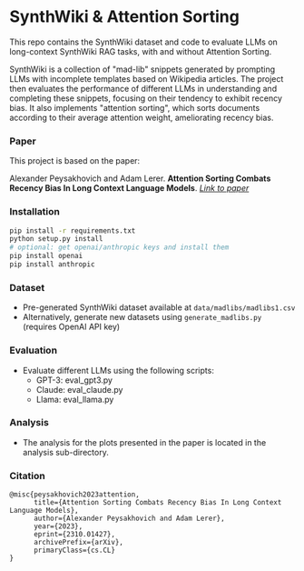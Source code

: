 # SynthWiki & Attention Sorting

This repo contains the SynthWiki dataset and code to evaluate LLMs on long-context SynthWiki RAG tasks, with and without Attention Sorting. 

SynthWiki is a collection of "mad-lib" snippets generated by prompting LLMs with incomplete templates based on Wikipedia articles. The project then evaluates the performance of different LLMs in understanding and completing these snippets, focusing on their tendency to exhibit recency bias. It also implements "attention sorting", which sorts documents according to their average attention weight, ameliorating recency bias.

### Paper

This project is based on the paper:

Alexander Peysakhovich and Adam Lerer. **Attention Sorting Combats Recency Bias In Long Context Language Models**. *[Link to paper](https://arxiv.org/abs/2310.01427)*

### Installation


```bash
pip install -r requirements.txt
python setup.py install
# optional: get openai/anthropic keys and install them
pip install openai
pip install anthropic
```

### Dataset

* Pre-generated SynthWiki dataset available at `data/madlibs/madlibs1.csv`
* Alternatively, generate new datasets using `generate_madlibs.py` (requires OpenAI API key)

### Evaluation

* Evaluate different LLMs using the following scripts:
    * GPT-3: eval_gpt3.py
    * Claude: eval_claude.py
    * Llama: eval_llama.py

### Analysis

* The analysis for the plots presented in the paper is located in the analysis sub-directory.

### Citation

```
@misc{peysakhovich2023attention,
      title={Attention Sorting Combats Recency Bias In Long Context Language Models}, 
      author={Alexander Peysakhovich and Adam Lerer},
      year={2023},
      eprint={2310.01427},
      archivePrefix={arXiv},
      primaryClass={cs.CL}
}
```
